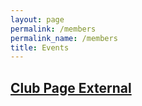 ```yaml
---
layout: page
permalink: /members
permalink_name: /members
title: Events
---
```


## [Club Page External](https://clubs.iiit.ac.in/clubs/hacking.club/members)